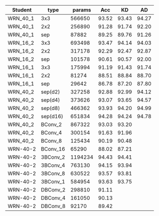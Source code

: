 | Student | type    | params     | Acc   | KD    | AD    |
|---------|---------|------------|-------|-------|-------|
|WRN_40_1 | 3x3     |  	566650   | 93.52 | 93.43 | 94.27 | 
|WRN_40_1 | 2x2     |   256890   | 91.28 | 91.74 | 92.20 |
|WRN_40_1 | sep     |   87882    | 89.25 | 89.76 | 91.26 | 
|WRN_16_2 | 3x3     |   693498   | 93.47 | 94.14 | 94.03 |
|WRN_16_2 | 2x2     |   317178   | 92.29 | 92.47 | 92.87 | 
|WRN_16_2 | sep     |   101578   | 90.61 | 90.57 | 92.00 | 
|WRN_16_1 | 3x3     |   175994   | 91.19 | 91.43 | 91.74 | 
|WRN_16_1 | 2x2     |   81274    | 88.51 | 88.84 | 88.70 |
|WRN_16_1 | sep     |   29642    | 86.78 | 87.20 | 87.80 | *
|WRN_40_2 | sep(d2) |   327258   | 92.88 | 92.99 | 94.12 |
|WRN_40_2 | sep(d4) |   373626   | 93.07 | 93.65 | 94.57 |
|WRN_40_2 | sep(d8) |   466362   | 93.93 | 94.20 | 94.99 |
|WRN_40_2 | sep(d16)|   651834   | 94.28 | 94.24 | 94.78 |
|WRN_40_2 | BConv_2 |   867322   | 93.03 | 93.20 |
|WRN_40_2 | BConv_4 |   300154   | 91.63 | 91.96 |
|WRN_40_2 | BConv_8 |   125434   | 90.19 | 90.48 |
|WRN-40-2 | BConv_16|   65290    | 88.02 | 87.21 |
|WRN-40-2 | 3BConv_2|   1194234  | 94.43 | 94.41 |
|WRN-40-2 | 3BConv_4|   763130   | 94.15 | 93.94 |
|WRN-40-2 | 3BConv_8|   630522   | 93.57 | 93.81 |
|WRN-40-2 | 3BConv_1|   584954   | 93.63 | 93.75 |
|WRN-40-2 | DBConv_2|   298810   | 91.11 |
|WRN-40-2 | DBConv_4|   161050   | 90.13 |
|WRN-40-2 | DBConv_8|   92170    | 89.42 |
